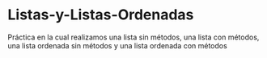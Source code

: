 # Listas-y-Listas-Ordenadas
Práctica en la cual realizamos una lista sin métodos, una lista con métodos, una lista ordenada sin métodos y una lista ordenada con métodos
